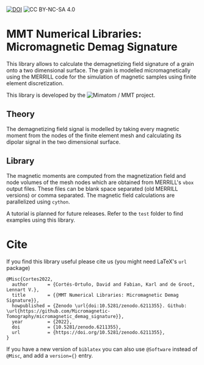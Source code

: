 [![DOI](https://zenodo.org/badge/DOI/10.5281/zenodo.6211355.svg)](https://doi.org/10.5281/zenodo.6211355)
![CC BY-NC-SA 4.0][cc-by-nc-sa-shield]

[cc-by-nc-sa-shield]: https://img.shields.io/badge/License-CC%20BY--NC--SA%204.0-lightgrey.svg

# MMT Numerical Libraries: Micromagnetic Demag Signature

This library allows to calculate the demagnetizing field signature of a
grain onto a two dimensional surface. The grain is modelled micromagnetically
using the MERRILL code for the simulation of magnetic samples using finite
element discretization.

This library is developed by the ![Mimatom / MMT](https://mimatom.org/) project.

## Theory

The demagnetizing field signal is modelled by taking every magnetic moment from
the nodes of the finite element mesh and calculating its dipolar signal in the
two dimensional surface. 

## Library

The magnetic moments are computed from the magnetization field and node volumes
of the mesh nodes which are obtained from MERRILL's `vbox` output files. These
files can be blank space separated (old MERRILL versions) or comma separated.
The magnetic field calculations are parallelized using `cython`.

A tutorial is planned for future releases. Refer to the `test` folder to find
examples using this library.

# Cite

If you find this library useful please cite us (you might need LaTeX's
`url` package)

    @Misc{Cortes2022,
      author       = {Cortés-Ortuño, David and Fabian, Karl and de Groot, Lennart V.},
      title        = {{MMT Numerical Libraries: Micromagnetic Demag Signature}},
      howpublished = {Zenodo \url{doi:10.5281/zenodo.6211355}. Github: \url{https://github.com/Micromagnetic-Tomography/micromagnetic_demag_signature}},
      year         = {2022},
      doi          = {10.5281/zenodo.6211355},
      url          = {https://doi.org/10.5281/zenodo.6211355},
    }

If you have a new version of `biblatex` you can also use `@Software` instead of 
`@Misc`, and add a `version={}` entry.
